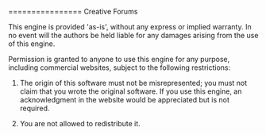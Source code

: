 ================
Creative Forums

This engine is provided 'as-is', without any express or
implied warranty. In no event will the authors be held
liable for any damages arising from the use of this engine.

Permission is granted to anyone to use this engine for any purpose,
including commercial websites, subject to the following restrictions:

1. The origin of this software must not be misrepresented;
you must not claim that you wrote the original software.
If you use this engine, an acknowledgment
in the website would be appreciated but
is not required.
 
2. You are not allowed to redistribute it.
